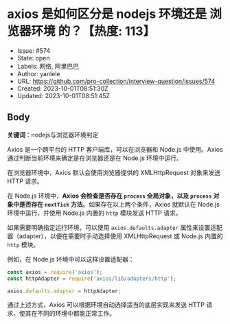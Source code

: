 # axios 是如何区分是 nodejs 环境还是 浏览器环境 的？【热度: 113】

- Issue: #574
- State: open
- Labels: 网络, 阿里巴巴
- Author: yanlele
- URL: https://github.com/pro-collection/interview-question/issues/574
- Created: 2023-10-01T08:51:30Z
- Updated: 2023-10-01T08:51:45Z

## Body

**关键词**：nodejs与浏览器环境判定

Axios 是一个跨平台的 HTTP 客户端库，可以在浏览器和 Node.js 中使用。Axios 通过判断当前环境来确定是在浏览器还是在 Node.js 环境中运行。

在浏览器环境中，Axios 默认会使用浏览器提供的 XMLHttpRequest 对象来发送 HTTP 请求。

在 Node.js 环境中，**Axios 会检查是否存在 `process` 全局对象，以及 `process` 对象中是否存在 `nextTick` 方法**。如果存在以上两个条件，Axios 就默认在 Node.js 环境中运行，并使用 Node.js 内置的 `http` 模块发送 HTTP 请求。

如果需要明确指定运行环境，可以使用 `axios.defaults.adapter` 属性来设置适配器（adapter），以便在需要时手动选择使用 XMLHttpRequest 或 Node.js 内置的 `http` 模块。

例如，在 Node.js 环境中可以这样设置适配器：

```javascript
const axios = require('axios');
const httpAdapter = require('axios/lib/adapters/http');

axios.defaults.adapter = httpAdapter;
```

通过上述方式，Axios 可以根据环境自动选择适当的底层实现来发送 HTTP 请求，使其在不同的环境中都能正常工作。

